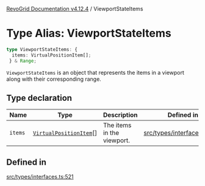 [RevoGrid Documentation v4.12.4](README.md) / ViewportStateItems

# Type Alias: ViewportStateItems

```ts
type ViewportStateItems: {
  items: VirtualPositionItem[];
 } & Range;
```

`ViewportStateItems` is an object that represents the items in a viewport
along with their corresponding range.

## Type declaration

| Name | Type | Description | Defined in |
| ------ | ------ | ------ | ------ |
| `items` | [`VirtualPositionItem`](Interface.VirtualPositionItem.md)[] | The items in the viewport. | [src/types/interfaces.ts:525](https://github.com/revolist/revogrid/blob/648f56ecfc5430eb0184373ea33dd565a6a33bb9/src/types/interfaces.ts#L525) |

## Defined in

[src/types/interfaces.ts:521](https://github.com/revolist/revogrid/blob/648f56ecfc5430eb0184373ea33dd565a6a33bb9/src/types/interfaces.ts#L521)
